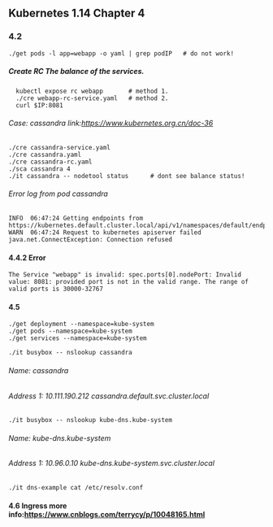 ## Kubernetes 1.14 Chapter 4

### 4.2
    ./get pods -l app=webapp -o yaml | grep podIP   # do not work!
    
##### Create RC   The balance of the services.
      kubectl expose rc webapp       # method 1.
      ./cre webapp-rc-service.yaml   # method 2.
      curl $IP:8081

###### Case: cassandra  link:https://www.kubernetes.org.cn/doc-36
    ./cre cassandra-service.yaml
    ./cre cassandra.yaml   
    ./cre cassandra-rc.yaml
    ./sca cassandra 4
    ./it cassandra -- nodetool status      # dont see balance status!
###### Error log from pod cassandra
    INFO  06:47:24 Getting endpoints from https://kubernetes.default.cluster.local/api/v1/namespaces/default/endpoints/cassandra
    WARN  06:47:24 Request to kubernetes apiserver failed
    java.net.ConnectException: Connection refused

#### 4.4.2 Error
    The Service "webapp" is invalid: spec.ports[0].nodePort: Invalid value: 8081: provided port is not in the valid range. The range of valid ports is 30000-32767

#### 4.5
    ./get deployment --namespace=kube-system
    ./get pods --namespace=kube-system
    ./get services --namespace=kube-system
    
    ./it busybox -- nslookup cassandra
###### Name:      cassandra
###### Address 1: 10.111.190.212 cassandra.default.svc.cluster.local

    ./it busybox -- nslookup kube-dns.kube-system
###### Name:      kube-dns.kube-system
###### Address 1: 10.96.0.10 kube-dns.kube-system.svc.cluster.local

    ./it dns-example cat /etc/resolv.conf

#### 4.6 Ingress    more info:https://www.cnblogs.com/terrycy/p/10048165.html
    

